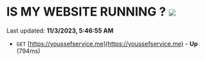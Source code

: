 # IS MY WEBSITE RUNNING ? [![](https://img.shields.io/static/v1?label=Sponsor&message=%E2%9D%A4&logo=GitHub&color=%23fe8e86)](https://github.com/sponsors/<username>)

Last updated: **11/3/2023, 5:46:55 AM**

- `GET` [https://youssefservice.me](https://youssefservice.me) - **Up** (794ms)
